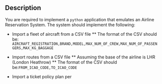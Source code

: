 ## Description

You are required to implement a `python` application that emulates an Airline Reservation System.
The system should implement the following:

* Import a fleet of aircraft from a CSV file
** The format of the CSV should be: `AIRCRAFT_REGISTRATION,BRAND,MODEL,MAX_NUM_OF_CREW,MAX_NUM_OF_PASSENGERS,MAX_KG_BAGGAGE`

* Import routes from a CSV file
** Assuming the base of the airline is LHR (London Heathrow)
** The format of the CSV should be:`FROM_ICAO_CODE,TO_ICAO_CODE`

* Import a ticket policy plan per 

